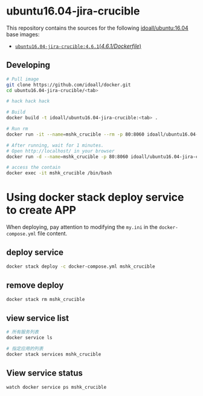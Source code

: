 
ubuntu16.04-jira-crucible
=============

This repository contains the sources for the following [idoall/ubuntu:16.04](https://hub.docker.com/r/idoall/ubuntu/) base images:
- [`ubuntu16.04-jira-crucible:4.6.1`(*4.6.1/Dockerfile*)](https://github.com/idoall/docker/blob/master/ubuntu16.04-jira-crucible/4.6.1/Dockerfile)



## Developing

```bash
# Pull image
git clone https://github.com/idoall/docker.git
cd ubuntu16.04-jira-crucible/<tab>

# hack hack hack

# Build
docker build -t idoall/ubuntu16.04-jira-crucible:<tab> .

# Run rm
docker run -it --name=mshk_crucible --rm -p 80:8060 idoall/ubuntu16.04-jira-crucible:<tab>

# After running, wait for 1 minutes.
# Open http://localhost/ in your browser
docker run -d --name=mshk_crucible -p 80:8060 idoall/ubuntu16.04-jira-crucible:<tab>

# access the contain
docker exec -it mshk_crucible /bin/bash
```
# Using docker stack deploy service to create APP



When deploying, pay attention to modifying the  `my.ini` in the `docker-compose.yml` file content.



## deploy service

```bash
docker stack deploy -c docker-compose.yml mshk_crucible
```

## remove deploy

```bash
docker stack rm mshk_crucible
```

## view service list

```bash
# 所有服务列表
docker service ls

# 指定应用的列表
docker stack services mshk_crucible
```

## View service status

```bash
watch docker service ps mshk_crucible
```

